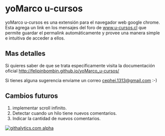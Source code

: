 yoMarco u-cursos
================

yoMarco u-cursos es una extensión para el navegador web google chrome. Esta agrega un link en los mensajes del foro de www.u-cursos.cl que permite guardar el permalink automáticamente y provee una manera simple e intuitiva de acceder a ellos.

Mas detalles
------------
Si quieres saber de que se trata especificamente visita la documentación oficial http://felipinbombin.github.io/yoMarco_u-cursos/

Si tienes alguna sugerencia enviame un correo cephei.1313@gmail.com :-)

Cambios futuros
------------

1. implementar scroll infinito.
1. Detectar cuando un hilo tiene nuevos comentarios.
2. Indicar la cantidad de nuevos comentarios.

[![githalytics.com alpha](https://cruel-carlota.gopagoda.com/afdddbf6a0e6e1ce5073289e02ce6669 "githalytics.com")](http://githalytics.com/felipinbombin/yoMarco_u-cursos)
